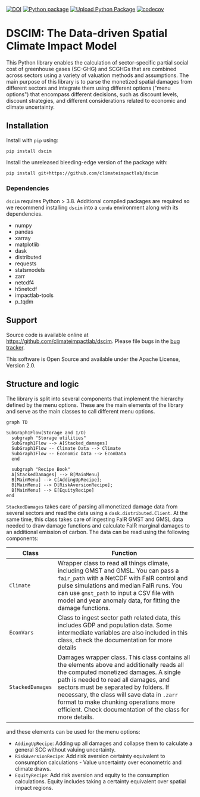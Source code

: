 [![DOI](https://zenodo.org/badge/496710628.svg)](https://zenodo.org/badge/latestdoi/496710628)
[![Python package](https://github.com/ClimateImpactLab/dscim/actions/workflows/pythonpackage.yaml/badge.svg)](https://github.com/ClimateImpactLab/dscim/actions/workflows/pythonpackage.yaml)
[![Upload Python Package](https://github.com/ClimateImpactLab/dscim/actions/workflows/python-publish.yaml/badge.svg)](https://github.com/ClimateImpactLab/dscim/actions/workflows/python-publish.yaml)
[![codecov](https://codecov.io/gh/ClimateImpactLab/dscim/graph/badge.svg?token=DQMDSHFEYP)](https://codecov.io/gh/ClimateImpactLab/dscim)

# DSCIM: The Data-driven Spatial Climate Impact Model

This Python library enables the calculation of sector-specific partial social cost of greenhouse gases (SC-GHG) and SCGHGs that are combined across sectors using a variety of valuation methods and assumptions. The main purpose of this
library is to parse the monetized spatial damages from different sectors and integrate them
using different options ("menu options") that encompass different decisions, such as
discount levels, discount strategies, and different considerations related to
economic and climate uncertainty. 

## Installation

Install with `pip` using:
```shell
pip install dscim
```

Install the unreleased bleeding-edge version of the package with:
```shell
pip install git+https://github.com/climateimpactlab/dscim
```

### Dependencies

`dscim` requires Python > 3.8. Additional compiled packages are required so we recommend installing `dscim` into a `conda` environment along with its dependencies.

- numpy
- pandas
- xarray
- matplotlib
- dask
- distributed
- requests
- statsmodels
- zarr
- netcdf4
- h5netcdf
- impactlab-tools
- p_tqdm

## Support
Source code is available online at https://github.com/climateimpactlab/dscim. Please file bugs in the [bug tracker](https://github.com/climateimpactlab/dscim/issues).

This software is Open Source and available under the Apache License, Version 2.0.

## Structure and logic

The library is split into several components that implement the hierarchy
defined by the menu options. These are the main elements of the library and
serve as the main classes to call different menu options.

```mermaid
graph TD

SubGraph1Flow(Storage and I/O)
  subgraph "Storage utilities"
  SubGraph1Flow --> A[Stacked_damages]
  SubGraph1Flow -- Climate Data --> Climate
  SubGraph1Flow -- Economic Data --> EconData
  end

  subgraph "Recipe Book"
  A[StackedDamages] --> B[MainMenu]
  B[MainMenu] --> C[AddingUpRecipe];
  B[MainMenu] --> D[RiskAversionRecipe];
  B[MainMenu] --> E[EquityRecipe]
end
```

`StackedDamages` takes care of parsing all monetized damage data from several
sectors and read the data using a `dask.distributed.Client`. At the same time,
this class takes care of ingesting FaIR GMST and GMSL data needed to draw damage
functions and calculate FaIR marginal damages to an additional emission of
carbon. The data can be read using the following components: 

Class            | Function                                                                                                                                                                                                                                                                                                                                                                                           |
|------------------|----------------------------------------------------------------------------------------------------------------------------------------------------------------------------------------------------------------------------------------------------------------------------------------------------------------------------------------------------------------------------------------------------|
| `Climate`        | Wrapper class to read all things climate, including GMST and GMSL. You  can pass a `fair_path` with a NetCDF with FaIR control and pulse simulations and median FaIR runs. You can use `gmst_path` to input a  CSV file with model and year anomaly data, for fitting the damage functions. |
| `EconVars`       | Class to ingest sector path related data, this includes GDP and population data. Some intermediate variables are also included in this class, check the documentation for more details                                                                                                                                                                                                             |
| `StackedDamages` | Damages wrapper class. This class contains all the elements above and  additionally reads all the computed monetized damages. A single path is needed to read all damages, and sectors must be separated by folders.  If necessary, the class will save data in `.zarr` format to make chunking operations more efficient. Check documentation of the class for more details.                      |


and these elements can be used for the menu options: 
 - `AddingUpRecipe`: Adding up all damages and collapse them to calculate a general SCC without valuing uncertainty.
 - `RiskAversionRecipe`: Add risk aversion certainty equivalent to consumption calculations - Value uncertainty over econometric and climate draws.
 - `EquityRecipe`: Add risk aversion and equity to the consumption calculations. Equity includes taking a certainty equivalent over spatial impact regions.

